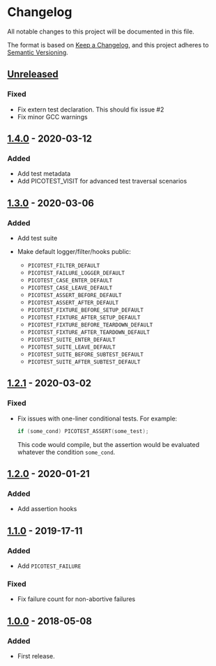 # Changelog

All notable changes to this project will be documented in this file.

The format is based on [Keep a Changelog](https://keepachangelog.com/en/1.0.0/),
and this project adheres to [Semantic Versioning](https://semver.org/spec/v2.0.0.html).

## [Unreleased]

### Fixed

- Fix extern test declaration. This should fix issue #2
- Fix minor GCC warnings

## [1.4.0] - 2020-03-12

### Added

- Add test metadata
- Add PICOTEST_VISIT for advanced test traversal scenarios

## [1.3.0] - 2020-03-06

### Added

- Add test suite
- Make default logger/filter/hooks public:

  - `PICOTEST_FILTER_DEFAULT`
  - `PICOTEST_FAILURE_LOGGER_DEFAULT`
  - `PICOTEST_CASE_ENTER_DEFAULT`
  - `PICOTEST_CASE_LEAVE_DEFAULT`
  - `PICOTEST_ASSERT_BEFORE_DEFAULT`
  - `PICOTEST_ASSERT_AFTER_DEFAULT`
  - `PICOTEST_FIXTURE_BEFORE_SETUP_DEFAULT`
  - `PICOTEST_FIXTURE_AFTER_SETUP_DEFAULT`
  - `PICOTEST_FIXTURE_BEFORE_TEARDOWN_DEFAULT`
  - `PICOTEST_FIXTURE_AFTER_TEARDOWN_DEFAULT`
  - `PICOTEST_SUITE_ENTER_DEFAULT`
  - `PICOTEST_SUITE_LEAVE_DEFAULT`
  - `PICOTEST_SUITE_BEFORE_SUBTEST_DEFAULT`
  - `PICOTEST_SUITE_AFTER_SUBTEST_DEFAULT`

## [1.2.1] - 2020-03-02

### Fixed

- Fix issues with one-liner conditional tests. For example:

  ```c
  if (some_cond) PICOTEST_ASSERT(some_test);
  ```

  This code would compile, but the assertion would be evaluated whatever the condition `some_cond`.

## [1.2.0] - 2020-01-21

### Added

- Add assertion hooks

## [1.1.0] - 2019-17-11

### Added

- Add `PICOTEST_FAILURE`

### Fixed

- Fix failure count for non-abortive failures

## [1.0.0] - 2018-05-08

### Added

- First release.

[unreleased]: https://github.com/fredericbonnet/picotest/compare/v1.4.0...HEAD
[1.4.0]: https://github.com/fredericbonnet/picotest/compare/v1.3.0...v1.4.0
[1.3.0]: https://github.com/fredericbonnet/picotest/compare/v1.2.1...v1.3.0
[1.2.1]: https://github.com/fredericbonnet/picotest/compare/v1.2.0...v1.2.1
[1.2.0]: https://github.com/fredericbonnet/picotest/compare/v1.1.0...v1.2.0
[1.1.0]: https://github.com/fredericbonnet/picotest/compare/v1.0.0...v1.1.0
[1.0.0]: https://github.com/fredericbonnet/picotest/releases/tag/v1.0.0
